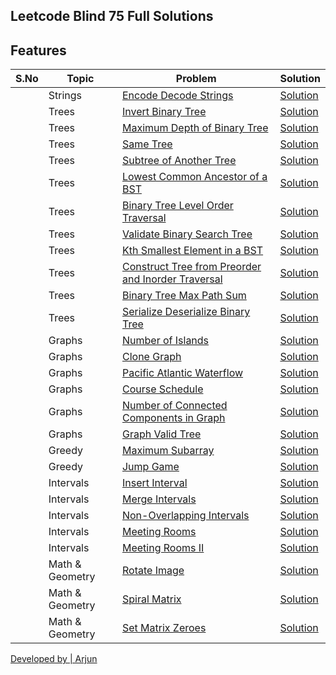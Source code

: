 ## Leetcode Blind 75 Full Solutions


## Features


|S.No|Topic| Problem | Solution |
|----|-----| ------- | -------- |
||Strings| [Encode Decode Strings](https://leetcode.com/problems/serialize-and-deserialize-binary-tree) | [Solution](https://github.com/vishyarjun/dsa-leetcode/blob/master/encode_decode.py) |
||Trees| [Invert Binary Tree](https://leetcode.com/problems/invert-binary-tree/) | [Solution](https://github.com/vishyarjun/dsa-leetcode/blob/master/invert_binary_tree.py) |
||Trees| [Maximum Depth of Binary Tree](https://leetcode.com/problems/maximum-depth-of-binary-tree/) | [Solution](https://github.com/vishyarjun/dsa-leetcode/blob/master/max_depth_binary_tree.py) |
||Trees| [Same Tree](https://leetcode.com/problems/same-tree/) | [Solution](https://github.com/vishyarjun/dsa-leetcode/blob/master/same_tree.py) |
||Trees| [Subtree of Another Tree](https://leetcode.com/problems/subtree-of-another-tree/) | [Solution](https://github.com/vishyarjun/dsa-leetcode/blob/master/subtree_of_another_tree.py) |
||Trees| [Lowest Common Ancestor of a BST](https://leetcode.com/problems/lowest-common-ancestor-of-a-binary-search-tree/) | [Solution](https://github.com/vishyarjun/dsa-leetcode/blob/master/lowest_common_ancestor.py) |
||Trees| [Binary Tree Level Order Traversal](https://leetcode.com/problems/binary-tree-level-order-traversal/) | [Solution](https://github.com/vishyarjun/dsa-leetcode/blob/master/binary_tree_level_order_traversal.py) |
||Trees| [Validate Binary Search Tree](https://leetcode.com/problems/validate-binary-search-tree/) | [Solution](https://github.com/vishyarjun/dsa-leetcode/blob/master/validate_binary_search_tree.py) |
||Trees| [Kth Smallest Element in a BST](https://leetcode.com/problems/kth-smallest-element-in-a-bst/) | [Solution](https://github.com/vishyarjun/dsa-leetcode/blob/master/kth_smallest_element_in_bst.py) |
||Trees| [Construct Tree from Preorder and Inorder Traversal](https://leetcode.com/problems/construct-binary-tree-from-preorder-and-inorder-traversal/) | [Solution](https://github.com/vishyarjun/dsa-leetcode/blob/master/bin_tree_from_pre_and_in.py) |
||Trees| [Binary Tree Max Path Sum](https://leetcode.com/problems/binary-tree-maximum-path-sum/) | [Solution](https://github.com/vishyarjun/dsa-leetcode/blob/master/binary_tree_max_path_sum.py) |
||Trees| [Serialize Deserialize Binary Tree](https://leetcode.com/problems/encode-and-decode-strings/) | [Solution](https://github.com/vishyarjun/dsa-leetcode/blob/master/serialize_deserialize_binary_tree.py) |
||Graphs| [Number of Islands](https://leetcode.com/problems/number-of-islands/) | [Solution](https://github.com/vishyarjun/dsa-leetcode/blob/master/number_of_islands.py) |
||Graphs| [Clone Graph](https://leetcode.com/problems/clone-graph/) | [Solution](https://github.com/vishyarjun/dsa-leetcode/blob/master/clone_graph.py) |
||Graphs| [Pacific Atlantic Waterflow](https://leetcode.com/problems/pacific-atlantic-water-flow/) | [Solution](https://github.com/vishyarjun/dsa-leetcode/blob/master/pacific_atlantic_waterflow.py) |
||Graphs| [Course Schedule](https://leetcode.com/problems/course-schedule/) | [Solution](https://github.com/vishyarjun/dsa-leetcode/blob/master/encode_decode.py) |
||Graphs| [Number of Connected Components in Graph](https://leetcode.com/problems/number-of-connected-components-in-an-undirected-graph/) | [Solution](https://github.com/vishyarjun/dsa-leetcode/blob/master/encode_decode.py) |
||Graphs| [Graph Valid Tree](https://www.lintcode.com/problem/graph-valid-tree/description) | [Solution](https://github.com/vishyarjun/dsa-leetcode/blob/master/graph_valid_tree.py) |
||Greedy| [Maximum Subarray](https://leetcode.com/problems/maximum-subarray/) | [Solution](https://github.com/vishyarjun/dsa-leetcode/blob/master/maximum_subarray.py) |
||Greedy| [Jump Game](https://leetcode.com/problems/jump-game/) | [Solution](https://github.com/vishyarjun/dsa-leetcode/blob/master/jump_game.py) |
||Intervals| [Insert Interval](https://leetcode.com/problems/insert-interval/) | [Solution](https://github.com/vishyarjun/python3-blind75/blob/master/insert_intervals.py) |
||Intervals| [Merge Intervals](https://leetcode.com/problems/merge-intervals/) | [Solution](https://github.com/vishyarjun/dsa-leetcode/blob/master/merged_intervals.py) |
||Intervals| [Non-Overlapping Intervals](https://leetcode.com/problems/non-overlapping-intervals/) | [Solution](https://github.com/vishyarjun/dsa-leetcode/blob/master/non_overlapping_intervals.py) |
||Intervals| [Meeting Rooms](https://www.lintcode.com/problem/920/) | [Solution](https://github.com/vishyarjun/dsa-leetcode/blob/master/meeting_rooms.py) |
||Intervals| [Meeting Rooms II](https://www.lintcode.com/problem/919/) | [Solution](https://github.com/vishyarjun/dsa-leetcode/blob/master/meeting_rooms_ii.py) |
||Math & Geometry| [Rotate Image](https://leetcode.com/problems/rotate-image/) | [Solution](https://github.com/vishyarjun/dsa-leetcode/blob/master/rotate_image.py) |
||Math & Geometry| [Spiral Matrix](https://leetcode.com/problems/spiral-matrix/) | [Solution](https://github.com/vishyarjun/dsa-leetcode/blob/master/spiral_matrix.py) |
||Math & Geometry| [Set Matrix Zeroes](https://leetcode.com/problems/set-matrix-zeroes/) | [Solution](https://github.com/vishyarjun/dsa-leetcode/blob/master/set_matrix_zeroes.py) |


[Developed by | Arjun](https://vishyarjun.github.io)
